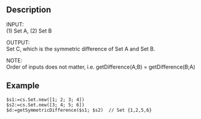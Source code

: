 ## Description
INPUT:\
(1) Set A, (2) Set B

OUTPUT:\
Set C, which is the symmetric difference of Set A and Set B.

NOTE:\
Order of inputs does not matter, i.e. getDifference(A;B) = getDifference(B;A)

## Example

```4d
$s1:=cs.Set.new([1; 2; 3; 4])
$s2:=cs.Set.new([3; 4; 5; 6])
$d:=getSymmetricDifference($s1; $s2)  // Set {1,2,5,6}
```
